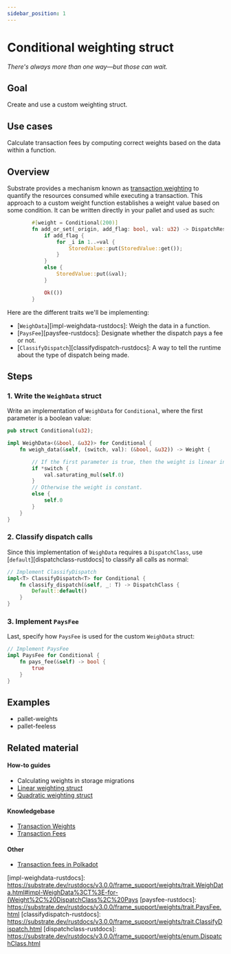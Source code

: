 ```yaml
---
sidebar_position: 1
---
```


# Conditional weighting struct

_There's always more than one way&mdash;but those can wait._

## Goal

Create and use a custom weighting struct.

## Use cases

Calculate transaction fees by computing correct weights based on the data within a function.

## Overview
Substrate provides a mechanism known as [transaction weighting][weights-kb] to quantify the 
resources consumed while executing a transaction. This approach to a custom weight function
establishes a weight value based on some condition. It can be written directly in your pallet 
and used as such:

```rust
        #[weight = Conditional(200)]
		fn add_or_set(_origin, add_flag: bool, val: u32) -> DispatchResult {
			if add_flag {
				for _i in 1..=val {
					StoredValue::put(StoredValue::get());
				}
			}
			else {
				StoredValue::put(&val);
			}

			Ok(())
		}
```

Here are the different traits we'll be implementing:

- [`WeighData`][impl-weighdata-rustdocs]: Weigh the data in a function.
- [`PaysFee`][paysfee-rustdocs]: Designate whether the dispatch pays a fee or not.
- [`ClassifyDispatch`][classifydispatch-rustdocs]: A way to tell the runtime about the type of dispatch being made.

## Steps

### 1. Write the `WeighData` struct

Write an implementation of `WeighData` for `Conditional`, where the first parameter is a boolean value:

```rust
pub struct Conditional(u32);

impl WeighData<(&bool, &u32)> for Conditional {
    fn weigh_data(&self, (switch, val): (&bool, &u32)) -> Weight {

        // If the first parameter is true, then the weight is linear in the second parameter.
        if *switch {
            val.saturating_mul(self.0)
        }
        // Otherwise the weight is constant.
        else {
            self.0
        }
    }
}
```

### 2. Classify dispatch calls

Since this implementation of `WeighData` requires a `DispatchClass`, use [`default`][dispatchclass-rustdocs] to classify all calls as normal:

```rust
// Implement ClassifyDispatch
impl<T> ClassifyDispatch<T> for Conditional {
    fn classify_dispatch(&self, _: T) -> DispatchClass {
        Default::default()
    }
}
```

### 3. Implement `PaysFee`

Last, specify how `PaysFee` is used for the custom `WeighData` struct:

```rust
// Implement PaysFee
impl PaysFee for Conditional {
    fn pays_fee(&self) -> bool {
        true
    }
}
```
## Examples

- pallet-weights 
- pallet-feeless 

## Related material
#### How-to guides
- Calculating weights in storage migrations
- [Linear weighting struct](./linear-weight-struct)
- [Quadratic weighting struct](../300/quadratic-weight-struct)
#### Knowledgebase
- [Transaction Weights](https://substrate.dev/docs/en/knowledgebase/learn-substrate/weight)
- [Transaction Fees](https://substrate.dev/docs/en/knowledgebase/runtime/fees)
#### Other
- [Transaction fees in Polkadot](https://wiki.polkadot.network/docs/en/learn-transaction-fees)

[weights-kb]: https://substrate.dev/docs/en/knowledgebase/learn-substrate/weight
[impl-weighdata-rustdocs]: https://substrate.dev/rustdocs/v3.0.0/frame_support/weights/trait.WeighData.html#impl-WeighData%3CT%3E-for-(Weight%2C%20DispatchClass%2C%20Pays
[paysfee-rustdocs]: https://substrate.dev/rustdocs/v3.0.0/frame_support/weights/trait.PaysFee.html 
[classifydispatch-rustdocs]: https://substrate.dev/rustdocs/v3.0.0/frame_support/weights/trait.ClassifyDispatch.html 
[dispatchclass-rustdocs]: https://substrate.dev/rustdocs/v3.0.0/frame_support/weights/enum.DispatchClass.html